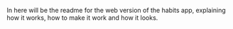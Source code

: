 In here will be the readme for the web version of the habits app, explaining how it works, how to make it work and how it looks.